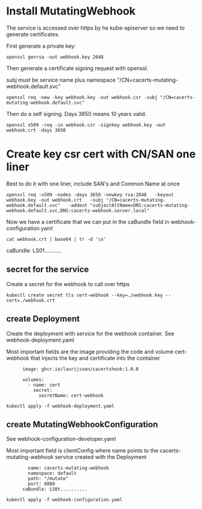 # Install MutatingWebhook

The service is accessed over https by he kube-apiserver so we need to generate certificates.

First generate a private key:

```
openssl genrsa -out webhook.key 2048
```

Then generate a certificate signing request with openssl.

subj must be service name plus namespace "/CN=cacerts-mutating-webhook.default.svc"

```
openssl req -new -key webhook.key -out webhook.csr -subj "/CN=cacerts-mutating-webhook.default.svc" 
```

Then do a self signing. Days 3650 means 10 years valid.

```
openssl x509 -req -in webhook.csr -signkey webhook.key -out webhook.crt -days 3650
```

# Create key csr cert with CN/SAN one liner

Best to do it with one liner, include SAN's and Common Name at once

```
openssl req -x509 -nodes -days 3650 -newkey rsa:2048   -keyout webhook.key -out webhook.crt   -subj "/CN=cacerts-mutating-webhook.default.svc"   -addext "subjectAltName=DNS:cacerts-mutating-webhook.default.svc,DNS:cacerts-webhook.server.local"
```

Now we have a certificate that we can put in the caBundle field in webhook-configuration.yaml

```
cat webhook.crt | base64 | tr -d '\n'
```

caBundle: LS01...........

## secret for the service

Create a secret for the webhook to call over https

```
kubectl create secret tls cert-webhook --key=./webhook.key --cert=./webhook.crt
```

## create Deployment

Create the deployment with service for the webhook container. See webhook-deployment.yaml

Most important fields are the image providing the code and volume cert-webhook that injects the key and certificate into the container

```
      image: ghcr.io/laurijssen/cacertshook:1.0.0

      volumes:
        - name: cert
          secret:
            secretName: cert-webhook
```

```
kubectl apply -f webhook-deployment.yaml
```

## create MutatingWebhookConfiguration

See webhook-configuration-developer.yaml

Most important field is clientConfig where name points to the cacerts-mutating-webhook service created with the Deployment

```
        name: cacerts-mutating-webhook
        namespace: default
        path: "/mutate"
        port: 8080
      caBundle: LS0t..........
```

```
kubectl apply -f webhook-configuration.yaml
```
